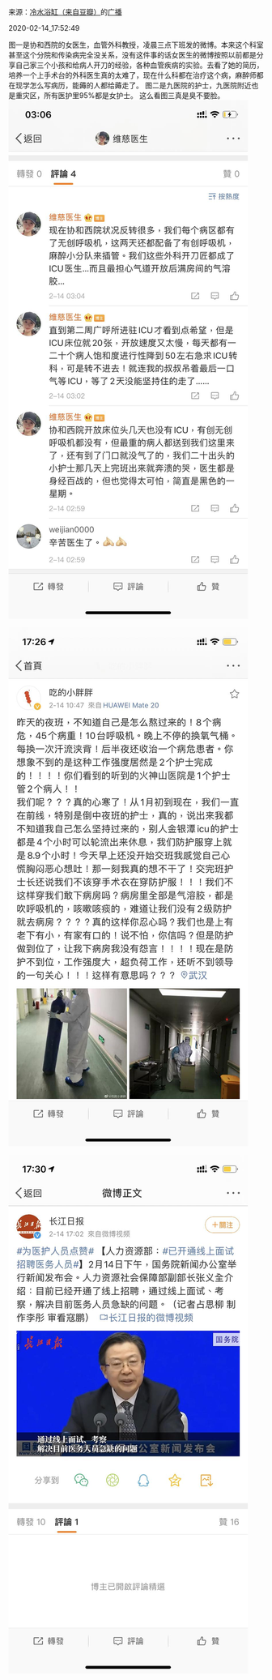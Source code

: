 来源：[冷水浴缸（来自豆瓣）](https://www.douban.com/people/sherry106/)的[广播](https://www.douban.com/people/sherry106/status/2810666608/)


2020-02-14_17:52:49


图一是协和西院的女医生，血管外科教授，凌晨三点下班发的微博。本来这个科室甚至这个分院和传染病完全没关系，没有这件事的话女医生的微博按照以前都是分享自己家三个小孩和给病人开刀的经验，各种血管疾病的实验。去看了她的简历，培养一个上手术台的外科医生真的太难了，现在什么科都在治疗这个病，麻醉师都在现学怎么写病历，能薅的人都给薅走了。
图二是九医院的护士，九医院附近也是重灾区，所有医护里95%都是女护士。
这么看图三真是臭不要脸。
![](./pic/2020-02-14_17:52:49-冷水浴缸的广播1.jpg)  

![](./pic/2020-02-14_17:52:49-冷水浴缸的广播2.jpg)  

![](./pic/2020-02-14_17:52:49-冷水浴缸的广播3.jpg)  

